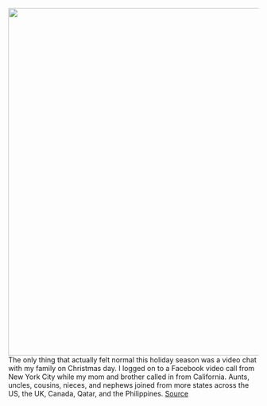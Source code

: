 <img src='https://cdn.vox-cdn.com/thumbor/WHKElznbW69ZCPs8WQ3INQmu00A=/0x0:2040x1360/1200x675/filters:focal(857x517:1183x843)/cdn.vox-cdn.com/uploads/chorus_image/image/68631825/acastro_210105_4358_immigrantVirtualGatherings_0001.0.jpg' width='700px' /><br/>
The only thing that actually felt normal this holiday season was a video chat with my family on Christmas day. I logged on to a Facebook video call from New York City while my mom and brother called in from California. Aunts, uncles, cousins, nieces, and nephews joined from more states across the US, the UK, Canada, Qatar, and the Philippines.
<a href='https://www.theverge.com/22215114/immigrant-family-video-calls-zoom-skype'> Source <a/>